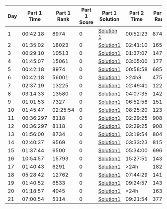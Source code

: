 | Day | Part 1 Time | Part 1 Rank | Part 1 Score | Part 1 Solution                                                                                 | Part 2 Time | Part 2 Rank | Part 2 Score | Part 2 Solution                                                                                 |
|-----|-------------|-------------|--------------|--------------------------------------------------------------------------------------------------|-------------|-------------|--------------|--------------------------------------------------------------------------------------------------|
|  1  | 00:42:18    | 8974        | 0            | [Solution 1](https://github.com/carmenne/advent_of_code_2024/blob/main/advent1_1.py)             | 00:52:23    | 8749        | 0            | [Solution 2](https://github.com/carmenne/advent_of_code_2024/blob/main/advent1_2.py)             |
|2|01:35:02|18023|0|[Solution1](https://github.com/carmenne/advent_of_code_2024/blob/main/advent2_1.py)|02:41:10|16586|0|[Solution2](https://github.com/carmenne/advent_of_code_2024/blob/main/advent2_2.py)|
|3|00:29:10|10513|0|[Solution1](https://github.com/carmenne/advent_of_code_2024/blob/main/advent3_1.py)|01:37:07|14736|0|[Solution2](https://github.com/carmenne/advent_of_code_2024/blob/main/advent3_2.py)|
|4|01:45:07|15061|0|[Solution1](https://github.com/carmenne/advent_of_code_2024/blob/main/advent4_1.py)|03:05:00|17708|0|[Solution2](https://github.com/carmenne/advent_of_code_2024/blob/main/advent4_2.py)|
|5|00:42:18|8974|0|[Solution1](https://github.com/carmenne/advent_of_code_2024/blob/main/advent5_1.py)|00:58:58|6853|0|[Solution2](https://github.com/carmenne/advent_of_code_2024/blob/main/advent5_2.py)|
|6|00:42:18|56001|0|[Solution1](https://github.com/carmenne/advent_of_code_2024/blob/main/advent6_1.py)|>24h8|47565|0|[Solution2](https://github.com/carmenne/advent_of_code_2024/blob/main/advent6_2.py)|
|7|02:37:19|13225|0|[Solution1](https://github.com/carmenne/advent_of_code_2024/blob/main/advent7_1.py)|02:49:41|12272|0|[Solution2](https://github.com/carmenne/advent_of_code_2024/blob/main/advent7_2.py)|
|8|03:14:33|13580|0|[Solution1](https://github.com/carmenne/advent_of_code_2024/blob/main/advent8_1.py)|04:07:35|14239|0|[Solution2](https://github.com/carmenne/advent_of_code_2024/blob/main/advent8_2.py)|
|9|01:01:53|7327|0|[Solution1](https://github.com/carmenne/advent_of_code_2024/blob/main/advent9_1.py)|06:52:58|15150|0|[Solution2](https://github.com/carmenne/advent_of_code_2024/blob/main/advent9_2.py)|
|10|01:45:47|02:25:54|0|[Solution1](https://github.com/carmenne/advent_of_code_2024/blob/main/advent10_1.py)|08:25:20|12358|0|[Solution2](https://github.com/carmenne/advent_of_code_2024/blob/main/advent10_2.py)|
|11|00:36:297|8118|0|[Solution1](https://github.com/carmenne/advent_of_code_2024/blob/main/advent11_1.py)|02:29:25|9086|0|[Solution2](https://github.com/carmenne/advent_of_code_2024/blob/main/advent11_2.py)|
|12|00:36:297|8118|0|[Solution1](https://github.com/carmenne/advent_of_code_2024/blob/main/advent12_1.py)|02:29:25|9086|0|[Solution2](https://github.com/carmenne/advent_of_code_2024/blob/main/advent12_2.py)|
|13|01:56:00|8734|0|[Solution1](https://github.com/carmenne/advent_of_code_2024/blob/main/advent13_1.py)|03:19:54|8040|0|[Solution2](https://github.com/carmenne/advent_of_code_2024/blob/main/advent13_2.py)|
|14|02:40:37|9569|0|[Solution1](https://github.com/carmenne/advent_of_code_2024/blob/main/advent14_1.py)|03:33:23|8154|0|[Solution2](https://github.com/carmenne/advent_of_code_2024/blob/main/advent14_2.py)|
|15|01:37:44|6500|0|[Solution1](https://github.com/carmenne/advent_of_code_2024/blob/main/advent15_1.py)|05:34:00|6964|0|[Solution2](https://github.com/carmenne/advent_of_code_2024/blob/main/advent15_2.py)|
|16|10:54:57|15793|0|[Solution1](https://github.com/carmenne/advent_of_code_2024/blob/main/advent16_1.py)|15:27:51|14344|0|[Solution2](https://github.com/carmenne/advent_of_code_2024/blob/main/advent16_2.py)|
|17|01:40:43|6291|0|[Solution1](https://github.com/carmenne/advent_of_code_2024/blob/main/advent17_1.py)|>24h|18223|0|[Solution2](https://github.com/carmenne/advent_of_code_2024/blob/main/advent17_1.py)|
|18|05:28:42|12762|0|[Solution1](https://github.com/carmenne/advent_of_code_2024/blob/main/advent18_1.py)|07:44:29|14127|0|[Solution2](https://github.com/carmenne/advent_of_code_2024/blob/main/advent18_2.py)|
|19|01:40:52|6533|0|[Solution1](https://github.com/carmenne/advent_of_code_2024/blob/main/advent19_1.py)|09:24:57|14324|0|[Solution2](https://github.com/carmenne/advent_of_code_2024/blob/main/advent19_2.py)|
|20|01:18:57|4045|0|[Solution1](https://github.com/carmenne/advent_of_code_2024/blob/main/advent20_1.py)|>24h|16392|0|[Solution2](https://github.com/carmenne/advent_of_code_2024/blob/main/advent20_2.py)|
|21|07:00:54|5114|0|[Solution1](https://github.com/carmenne/advent_of_code_2024/blob/main/advent21_2.py)|09:21:54|3771|0|[Solution2](https://github.com/carmenne/advent_of_code_2024/blob/main/advent21_2.py)|

